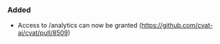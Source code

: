 ### Added

- Access to /analytics can now be granted
  (<https://github.com/cvat-ai/cvat/pull/8509>)
